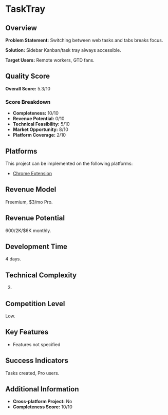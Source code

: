 # TaskTray

## Overview
**Problem Statement:** Switching between web tasks and tabs breaks focus.

**Solution:** Sidebar Kanban/task tray always accessible.

**Target Users:** Remote workers, GTD fans.

## Quality Score
**Overall Score:** 5.3/10

### Score Breakdown
- **Completeness:** 10/10
- **Revenue Potential:** 0/10
- **Technical Feasibility:** 5/10
- **Market Opportunity:** 8/10
- **Platform Coverage:** 2/10

## Platforms
This project can be implemented on the following platforms:
- [Chrome Extension](./platforms/chrome-extension/)

## Revenue Model
Freemium, $3/mo Pro.

## Revenue Potential
$600/$2K/$6K monthly.

## Development Time
4 days.

## Technical Complexity
3.

## Competition Level
Low.

## Key Features
- Features not specified

## Success Indicators
Tasks created, Pro users.

## Additional Information
- **Cross-platform Project:** No
- **Completeness Score:** 10/10

